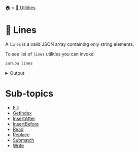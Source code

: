 <!--startTocHeader-->
[🏠](../../README.md) > [🔧 Utilities](../README.md)
# 🚈 Lines
<!--endTocHeader-->

A `lines` is a valid JSON array containing only string elements.

To see list of `lines` utilities you can invoke:

<!--startCode-->
```bash
zaruba lines
```

<details>
<summary>Output</summary>

```````
Lines manipulation utilities

Usage:
  zaruba lines [command]

Available Commands:
  fill         Insert suplements to lines if patterns is not found
  getIndex     Return index of matching the pattern
  insertAfter  Insert newLine after lines[index]
  insertBefore Insert newLine before lines[index]
  read         Read lines from file
  replace      Replace lines[index] with replacements
  submatch     Return submatch matching the pattern
  write        Write list to file

Flags:
  -h, --help   help for lines

Use "zaruba lines [command] --help" for more information about a command.
```````
</details>
<!--endCode-->

<!--startTocSubTopic-->
# Sub-topics
* [Fill](fill.md)
* [GetIndex](get-index.md)
* [InsertAfter](insert-after.md)
* [InsertBefore](insert-before.md)
* [Read](read.md)
* [Replace](replace.md)
* [Submatch](submatch.md)
* [Write](write.md)
<!--endTocSubTopic-->
